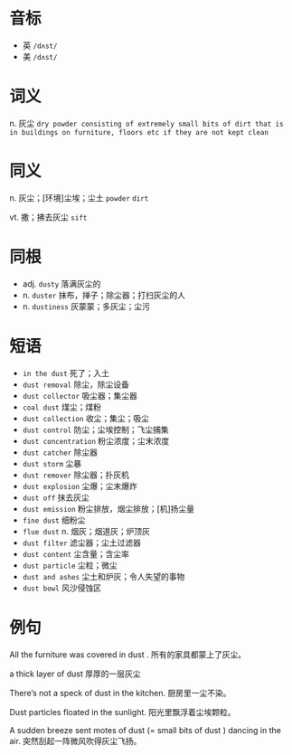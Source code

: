 # 音标

- 英 `/dʌst/`
- 美 `/dʌst/`

# 词义

n. 灰尘
`dry powder consisting of extremely small bits of dirt that is in buildings on furniture, floors etc if they are not kept clean`

# 同义

n. 灰尘；[环境]尘埃；尘土
`powder` `dirt`

vt. 撒；拂去灰尘
`sift`

# 同根

- adj. `dusty` 落满灰尘的
- n. `duster` 抹布，掸子；除尘器；打扫灰尘的人
- n. `dustiness` 灰蒙蒙；多灰尘；尘污

# 短语

- `in the dust` 死了；入土
- `dust removal` 除尘，除尘设备
- `dust collector` 吸尘器；集尘器
- `coal dust` 煤尘；煤粉
- `dust collection` 收尘；集尘；吸尘
- `dust control` 防尘；尘埃控制；飞尘捕集
- `dust concentration` 粉尘浓度；尘末浓度
- `dust catcher` 除尘器
- `dust storm` 尘暴
- `dust remover` 除尘器；扑灰机
- `dust explosion` 尘爆；尘末爆炸
- `dust off` 抹去灰尘
- `dust emission` 粉尘排放，烟尘排放；[机]扬尘量
- `fine dust` 细粉尘
- `flue dust` n. 烟灰；烟道灰；炉顶灰
- `dust filter` 滤尘器；尘土过滤器
- `dust content` 尘含量；含尘率
- `dust particle` 尘粒；微尘
- `dust and ashes` 尘土和炉灰；令人失望的事物
- `dust bowl` 风沙侵蚀区

# 例句

All the furniture was covered in dust .
所有的家具都蒙上了灰尘。

a thick layer of dust
厚厚的一层灰尘

There’s not a speck of dust in the kitchen.
厨房里一尘不染。

Dust particles floated in the sunlight.
阳光里飘浮着尘埃颗粒。

A sudden breeze sent motes of dust (= small bits of dust ) dancing in the air.
突然刮起一阵微风吹得灰尘飞扬。


